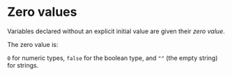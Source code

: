# Zero values

Variables declared without an explicit initial value are given their _zero value_.

The zero value is:

`0` for numeric types,
`false` for the boolean type, and
`""` (the empty string) for strings.
